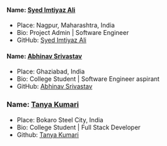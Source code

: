 #### Name: [Syed Imtiyaz Ali](https://github.com/SyedImtiyaz-1/)
- Place: Nagpur, Maharashtra, India
- Bio: Project Admin | Software Engineer 
- GitHub: [Syed Imtiyaz Ali](https://github.com/SyedImtiyaz-1/)

#### Name: [Abhinav Srivastav](https://github.com/Abhinavrajsrivastav)
- Place: Ghaziabad, India
- Bio: College Student | Software Engineer aspirant
- GitHub: [Abhinav Srivastav](https://github.com/Abhinavrajsrivastav)

### Name: [Tanya Kumari](https://github.com/07tAnYa)
- Place: Bokaro Steel City, India
- Bio: College Student | Full Stack Developer
- Github: [Tanya Kumari](https://github.com/07tAnYa)